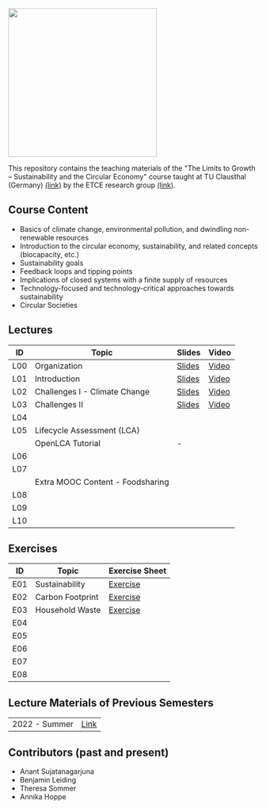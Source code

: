 <img src="https://www.presse.tu-clausthal.de/fileadmin/Presse/images/Corporate_Design/Logo/Logo_TUC_en_CMYK.jpg" width="300">

This repository contains the teaching materials of the "The Limits to Growth – Sustainability and the Circular Economy" course taught at TU Clausthal (Germany) [(link)](https://www.isse.tu-clausthal.de/en/) by the ETCE research group [(link)](https://etce-lab.com).

## Course Content

- Basics of climate change, environmental pollution, and dwindling non-renewable resources
- Introduction to the circular economy, sustainability, and related concepts (biocapacity, etc.)
- Sustainability goals
- Feedback loops and tipping points
- Implications of closed systems with a finite supply of resources
- Technology-focused and technology-critical approaches towards sustainability
- Circular Societies


## Lectures

| ID    | Topic                                   | Slides                                                | Video |
|-------|-----------------------------------------|-------------------------------------------------------|-------|
| L00   | Organization                            | [Slides](LTG-L00-Organization.pdf)      | [Video](https://video.tu-clausthal.de/vorlesung/1338.html) |
| L01   | Introduction           		          | [Slides](LTG-L01-Introduction.pdf)  | [Video](https://video.tu-clausthal.de/vorlesung/1338.html) |
| L02   | Challenges I - Climate Change | [Slides](LTG-L02-Challenges-I.pdf) | [Video](https://video.tu-clausthal.de/vorlesung/1338.html) |
| L03   | Challenges II | [Slides](LTG-L03-Challenges-II.pdf) | [Video](https://video.tu-clausthal.de/vorlesung/1338.html) |
| L04   | 	  |  |  |
| L05   | Lifecycle Assessment (LCA)              |   |  |
|       | OpenLCA Tutorial                        | - |  |
| L06   |  	  |  |  |
| L07   |  	  |  |  |
|       | Extra MOOC Content - Foodsharing        |   |   |
| L08   | 	  |  |  |
| L09   | 	  |  |  |
| L10   |	  |  |  |

## Exercises

| ID    | Topic                                   | Exercise Sheet                                     |
|-------|-----------------------------------------|----------------------------------------------------|
| E01   | Sustainability    | [Exercise](Exercises/E01-Sustainability.pdf)  |
| E02   | Carbon Footprint  | [Exercise](Exercises/E02-CarbonFootprint.pdf) |
| E03   | Household Waste   | [Exercise](Exercises/E03-Household-Waste.pdf) |
| E04   |                   |       |
| E05   |                   |       |
| E06   |                   |       |
| E07   |                   |       |
| E08   |                   |       |

## Lecture Materials of Previous Semesters

|                |                                         | 
|----------------|-----------------------------------------|
| 2022 - Summer  | [Link](0_ARCHIVE/Summer-2022/README.md) |


## Contributors (past and present)
- Anant Sujatanagarjuna
- Benjamin Leiding
- Theresa Sommer
- Annika Hoppe
